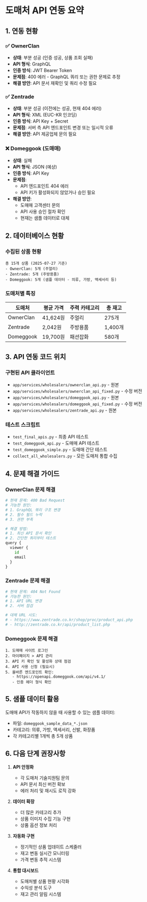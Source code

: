 # 도매처 API 연동 요약

## 1. 연동 현황

### ✅ OwnerClan
- **상태**: 부분 성공 (인증 성공, 상품 조회 실패)
- **API 형식**: GraphQL
- **인증 방식**: JWT Bearer Token
- **문제점**: 400 에러 - GraphQL 쿼리 또는 권한 문제로 추정
- **해결 방안**: API 문서 재확인 및 쿼리 수정 필요

### ✅ Zentrade
- **상태**: 부분 성공 (이전에는 성공, 현재 404 에러)
- **API 형식**: XML (EUC-KR 인코딩)
- **인증 방식**: API Key + Secret
- **문제점**: 서버 측 API 엔드포인트 변경 또는 일시적 오류
- **해결 방안**: API 제공업체 문의 필요

### ❌ Domeggook (도매매)
- **상태**: 실패
- **API 형식**: JSON (예상)
- **인증 방식**: API Key
- **문제점**: 
  - API 엔드포인트 404 에러
  - API 키가 활성화되지 않았거나 승인 필요
- **해결 방안**: 
  - 도매매 고객센터 문의
  - API 사용 승인 절차 확인
  - 현재는 샘플 데이터로 대체

## 2. 데이터베이스 현황

### 수집된 상품 현황
```
총 15개 상품 (2025-07-27 기준)
- OwnerClan: 5개 (주얼리)
- Zentrade: 5개 (주방용품)
- Domeggook: 5개 (샘플 데이터 - 의류, 가방, 액세서리 등)
```

### 도매처별 특징
| 도매처 | 평균 가격 | 주력 카테고리 | 총 재고 |
|--------|-----------|---------------|----------|
| OwnerClan | 41,624원 | 주얼리 | 275개 |
| Zentrade | 2,042원 | 주방용품 | 1,400개 |
| Domeggook | 19,700원 | 패션잡화 | 580개 |

## 3. API 연동 코드 위치

### 구현된 API 클라이언트
- `app/services/wholesalers/ownerclan_api.py` - 원본
- `app/services/wholesalers/ownerclan_api_fixed.py` - 수정 버전
- `app/services/wholesalers/domeggook_api.py` - 원본
- `app/services/wholesalers/domeggook_api_fixed.py` - 수정 버전
- `app/services/wholesalers/zentrade_api.py` - 원본

### 테스트 스크립트
- `test_final_apis.py` - 최종 API 테스트
- `test_domeggook_api.py` - 도매매 API 테스트
- `test_domeggook_simple.py` - 도매매 간단 테스트
- `collect_all_wholesalers.py` - 모든 도매처 통합 수집

## 4. 문제 해결 가이드

### OwnerClan 문제 해결
```python
# 현재 문제: 400 Bad Request
# 가능한 원인:
# 1. GraphQL 쿼리 구조 변경
# 2. 필수 필드 누락
# 3. 권한 부족

# 해결 방법:
# 1. 최신 API 문서 확인
# 2. 간단한 쿼리부터 테스트
query { 
  viewer { 
    id 
    email 
  } 
}
```

### Zentrade 문제 해결
```python
# 현재 문제: 404 Not Found
# 가능한 원인:
# 1. API URL 변경
# 2. 서버 점검

# 대체 URL 시도:
# - https://www.zentrade.co.kr/shop/proc/product_api.php
# - http://zentrade.co.kr/api/product_list.php
```

### Domeggook 문제 해결
```
1. 도매매 사이트 로그인
2. 마이페이지 > API 관리
3. API 키 확인 및 활성화 상태 점검
4. API 사용 신청 (필요시)
5. 올바른 엔드포인트 확인:
   - https://openapi.domeggook.com/api/v4.1/
   - 인증 헤더 형식 확인
```

## 5. 샘플 데이터 활용

도매매 API가 작동하지 않을 때 사용할 수 있는 샘플 데이터:
- 파일: `domeggook_sample_data_*.json`
- 카테고리: 의류, 가방, 액세서리, 신발, 화장품
- 각 카테고리별 1개씩 총 5개 상품

## 6. 다음 단계 권장사항

1. **API 안정화**
   - 각 도매처 기술지원팀 문의
   - API 문서 최신 버전 확보
   - 에러 처리 및 재시도 로직 강화

2. **데이터 확장**
   - 더 많은 카테고리 추가
   - 상품 이미지 수집 기능 구현
   - 상품 옵션 정보 처리

3. **자동화 구현**
   - 정기적인 상품 업데이트 스케줄러
   - 재고 변동 실시간 모니터링
   - 가격 변동 추적 시스템

4. **통합 대시보드**
   - 도매처별 상품 현황 시각화
   - 수익성 분석 도구
   - 재고 관리 알림 시스템
